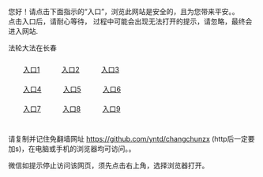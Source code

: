 您好！请点击下面指示的“入口”，浏览此网站是安全的，且为您带来平安。。 <br/>
点击入口后，请耐心等待， 过程中可能会出现无法打开的提示，请忽略，最终会进入网站. </br>

法轮大法在长春<br/>
<div style="padding:10px"><a style="margin:20px" target="_blank" href="https://d2xqq4kd14mphx.cloudfront.net/2Qpsp?ubsxwtw" id="ccLink1" rel="nofollow">入口1</a> <a target="_blank" style="margin:20px" href="https://d2z7548gn0k8bm.cloudfront.net/2Qpsp?suumyi" id="ccLink2" rel="nofollow">入口2</a> <a style="margin:20px" target="_blank" href="https://d1imo7onpwtuod.cloudfront.net/2Qpsp?kwxagun" id="ccLink3" rel="nofollow">入口3</a></div>

<div style="padding:10px" ><a style="margin:20px" target="_blank" href="https://d2xqq4kd14mphx.cloudfront.net/2Qpsp?ubsxwtw" id="ccLink4" rel="nofollow">入口4</a> <a style="margin:20px" href="https://d2z7548gn0k8bm.cloudfront.net/2Qpsp?suumyi" target="_blank" id="ccLink5" rel="nofollow">入口5</a> <a style="margin:20px" href="https://d1imo7onpwtuod.cloudfront.net/2Qpsp?kwxagun" target="_blank" id="ccLink6" rel="nofollow">入口6</a></div>

<div style="padding:10px"><a style="margin:20px" target="_blank" href="https://d2xqq4kd14mphx.cloudfront.net/2Qpsp?ubsxwtw" id="ccLink7" rel="nofollow">入口7</a> <a style="margin:20px" href="https://d2z7548gn0k8bm.cloudfront.net/2Qpsp?suumyi" target="_blank" id="ccLink8" rel="nofollow">入口8</a> <a style="margin:20px" target="_blank" href="https://d1imo7onpwtuod.cloudfront.net/2Qpsp?kwxagun" id="ccLink9" rel="nofollow">入口9</a></div>

<br/>



请复制并记住免翻墙网址 https://github.com/yntd/changchunzx (http后一定要加s)，在电脑或手机的浏览器均可访问。。<br/>

微信如提示停止访问该网页，须先点击右上角，选择浏览器打开。
